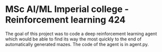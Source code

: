 # MSc AI/ML Imperial college - Reinforcement learning 424

The goal of this project was to code a deep reinforcement learning agent which would be able to find its way the most quickly to the end of 
automatically generated mazes. The code of the agent is in agent.py.
